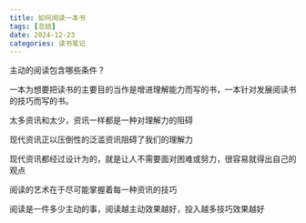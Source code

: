 ```yaml
---
title: 如何阅读一本书
tags: [总结]
date: 2024-12-23
categories: 读书笔记
---
```


主动的阅读包含哪些条件？

一本为想要把读书的主要目的当作是增进理解能力而写的书，一本针对发展阅读书的技巧而写的书。

太多资讯和太少，资讯一样都是一种对理解力的阻碍

现代资讯正以压倒性的泛滥资讯阻碍了我们的理解力

现代资讯都经过设计为的，就是让人不需要面对困难或努力，很容易就得出自己的观点

阅读的艺术在于尽可能掌握着每一种资讯的技巧

阅读是一件多少主动的事，阅读越主动效果越好，投入越多技巧效果越好
